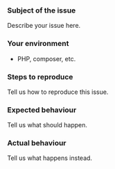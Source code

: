 ### Subject of the issue

Describe your issue here.

### Your environment

* PHP, composer, etc.

### Steps to reproduce

Tell us how to reproduce this issue. 

### Expected behaviour

Tell us what should happen.

### Actual behaviour

Tell us what happens instead.